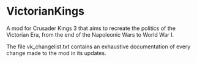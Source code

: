 # VictorianKings
A mod for Crusader Kings 3 that aims to recreate the politics of the Victorian Era, from the end of the Napoleonic Wars to World War I.

The file vk_changelist.txt contains an exhaustive documentation of every change made to the mod in its updates.
